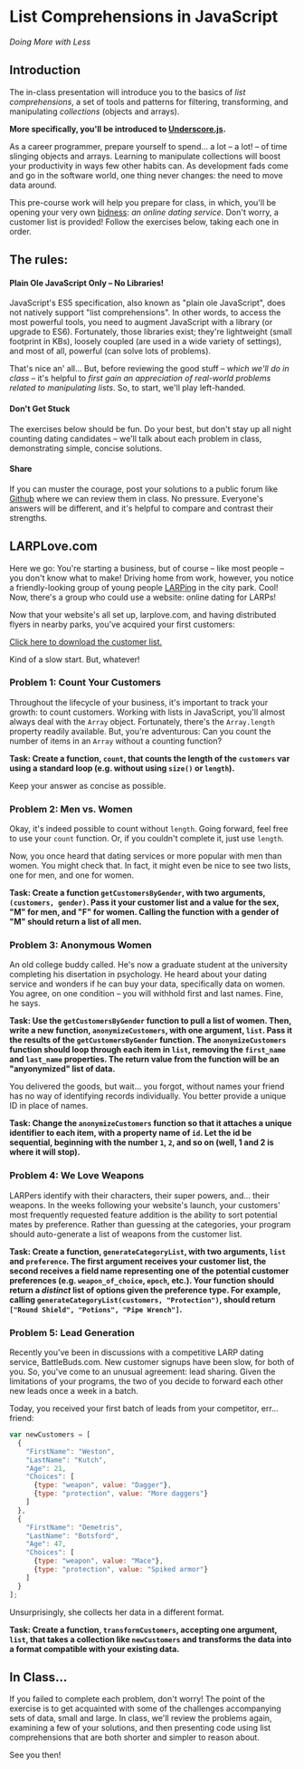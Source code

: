 # List Comprehensions in JavaScript

*Doing More with Less*

## Introduction

The in-class presentation will introduce you to the basics of _list comprehensions_, a set of tools and patterns for filtering, transforming, and manipulating _collections_ (objects and arrays).

**More specifically, you'll be introduced to [Underscore.js](http://underscorejs.org/).**

As a career programmer, prepare yourself to spend... a lot – a lot! – of time slinging objects and arrays. Learning to manipulate collections will boost your productivity in ways few other habits can. As development fads come and go in the software world, one thing never changes: the need to move data around.

This pre-course work will help you prepare for class, in which, you'll be opening your very own [bidness](http://www.urbandictionary.com/define.php?term=Bidness): *an online dating service*. Don't worry, a customer list is provided! Follow the exercises below, taking each one in order.

## The rules:

#### Plain Ole JavaScript Only – No Libraries!

JavaScript's ES5 specification, also known as "plain ole JavaScript", does not natively support "list comprehensions". In other words, to access the most powerful tools, you need to augment JavaScript with a library (or upgrade to ES6). Fortunately, those libraries exist; they're lightweight (small footprint in KBs), loosely coupled (are used in a wide variety of settings), and most of all, powerful (can solve lots of problems).

That's nice an' all... But, before reviewing the good stuff – *which we'll do in class* – it's helpful to _first gain an appreciation of real-world problems related to manipulating lists_. So, to start, we'll play left-handed.

#### Don't Get Stuck

The exercises below should be fun. Do your best, but don't stay up all night counting dating candidates – we'll talk about each problem in class, demonstrating simple, concise solutions.

#### Share

If you can muster the courage, post your solutions to a public forum like [Github](http://github.com) where we can review them in class. No pressure. Everyone's answers will be different, and it's helpful to compare and contrast their strengths.

## LARPLove.com

Here we go: You're starting a business, but of course – like most people – you don't know what to make! Driving home from work, however, you notice a friendly-looking group of young people [LARPing](https://en.wikipedia.org/wiki/Live_action_role-playing_game) in the city park. Cool! Now, there's a group who could use a website: online dating for LARPs!

Now that your website's all set up, larplove.com, and having distributed flyers in nearby parks, you've acquired your first customers:

[Click here to download the customer list.](./larplove/customers.js)
 
Kind of a slow start. But, whatever!

### Problem 1: Count Your Customers

Throughout the lifecycle of your business, it's important to track your growth: to count customers. Working with lists in JavaScript, you'll almost always deal with the `Array` object. Fortunately, there's the `Array.length` property readily available. But, you're adventurous: Can you count the number of items in an `Array` without a counting function?

**Task: Create a function, `count`, that counts the length of the `customers` var using a standard loop (e.g. without using `size()` or `length`).**

Keep your answer as concise as possible.

### Problem 2: Men vs. Women

Okay, it's indeed possible to count without `length`. Going forward, feel free to use your `count` function. Or, if you couldn't complete it, just use `length`.

Now, you once heard that dating services or more popular with men than women. You might check that. In fact, it might even be nice to see two lists, one for men, and one for women.

**Task: Create a function `getCustomersByGender`, with two arguments, `(customers, gender)`. Pass it your customer list and a value for the sex, "M" for men, and "F" for women. Calling the function with a gender of "M" should return a list of all men.**

### Problem 3: Anonymous Women

An old college buddy called. He's now a graduate student at the university completing his disertation in psychology. He heard about your dating service and wonders if he can buy your data, specifically data on women. You agree, on one condition – you will withhold first and last names. Fine, he says.

**Task: Use the `getCustomersByGender` function to pull a list of women. Then, write a new function, `anonymizeCustomers`, with one argument, `list`. Pass it the results of the `getCustomersByGender` function. The `anonymizeCustomers` function should loop through each item in `list`, removing the `first_name` and `last_name` properties. The return value from the function will be an "anyonymized" list of data.**

You delivered the goods, but wait... you forgot, without names your friend has no way of identifying records individually. You better provide a unique ID in place of names.

**Task: Change the `anonymizeCustomers` function so that it attaches a unique identifier to each item, with a property name of `id`. Let the id be sequential, beginning with the number `1`, `2`, and so on (well, 1 and 2 is where it will stop).**

### Problem 4: We Love Weapons

LARPers identify with their characters, their super powers, and... their weapons. In the weeks following your website's launch, your customers' most frequently requested feature addition is the ability to sort potential mates by preference. Rather than guessing at the categories, your program should auto-generate a list of weapons from the customer list.

**Task: Create a function, `generateCategoryList`, with two arguments, `list` and `preference`. The first argument receives your customer list, the second receives a field name representing one of the potential customer preferences (e.g. `weapon_of_choice`, `epoch`, etc.). Your function should return a _distinct_ list of options given the preference type. For example, calling `generateCategoryList(customers, "Protection")`, should return `["Round Shield", "Potions", "Pipe Wrench"]`.**

### Problem 5: Lead Generation

Recently you've been in discussions with a competitive LARP dating service, BattleBuds.com. New customer signups have been slow, for both of you. So, you've come to an unusual agreement: lead sharing. Given the limitations of your programs, the two of you decide to forward each other new leads once a week in a batch.

Today, you received your first batch of leads from your competitor, err... friend:

```javascript
var newCustomers = [
  {
    "FirstName": "Weston",
    "LastName": "Kutch",
    "Age": 21,
    "Choices": [
      {type: "weapon", value: "Dagger"},
      {type: "protection", value: "More daggers"}
    ]
  },
  {
    "FirstName": "Demetris",
    "LastName": "Botsford",
    "Age": 47,
    "Choices": [
      {type: "weapon", value: "Mace"},
      {type: "protection", value: "Spiked armor"}
    ]
  }
];
```

Unsurprisingly, she collects her data in a different format.

**Task: Create a function, `transformCustomers`, accepting one argument, `list`, that takes a collection like `newCustomers` and transforms the data into a format compatible with your existing data.**

## In Class...

If you failed to complete each problem, don't worry! The point of the exercise is to get acquainted with some of the challenges accompanying sets of data, small and large. In class, we'll review the problems again, examining a few of your solutions, and then presenting code using list comprehensions that are both shorter and simpler to reason about.

See you then!
